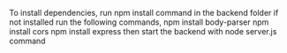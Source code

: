 To install dependencies, run npm install command in the backend folder
if not installed run the following commands,
    npm install body-parser
    npm install cors
    npm install express
then start the backend with node server.js command
